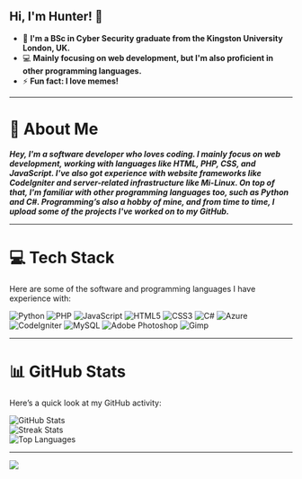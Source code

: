## Hi, I'm Hunter! 👋

- 🏫 **I'm a BSc in Cyber Security graduate from the Kingston University London, UK.**
- 💻 **Mainly focusing on web development, but I'm also proficient in other programming languages.**
- ⚡ **Fun fact: I love memes!**

---

# 🔎 About Me
***Hey, I'm a software developer who loves coding. I mainly focus on web development, working with languages like HTML, PHP, CSS, and JavaScript. I've also got experience with website frameworks like CodeIgniter and server-related infrastructure like Mi-Linux. 
On top of that, I'm familiar with other programming languages too, such as Python and C#. Programming’s also a hobby of mine, and from time to time, I upload some of the projects I've worked on to my GitHub.***

---

# 💻 Tech Stack
Here are some of the software and programming languages I have experience with:

![Python](https://img.shields.io/badge/Python-3670A0?style=for-the-badge&logo=python&logoColor=ffdd54) 
![PHP](https://img.shields.io/badge/PHP-777BB4?style=for-the-badge&logo=php&logoColor=white) 
![JavaScript](https://img.shields.io/badge/JavaScript-323330?style=for-the-badge&logo=javascript&logoColor=F7DF1E) 
![HTML5](https://img.shields.io/badge/HTML5-E34F26?style=for-the-badge&logo=html5&logoColor=white) 
![CSS3](https://img.shields.io/badge/CSS3-1572B6?style=for-the-badge&logo=css3&logoColor=white) 
![C#](https://img.shields.io/badge/C%23-239120?style=for-the-badge&logo=csharp&logoColor=white) 
![Azure](https://img.shields.io/badge/Azure-0072C6?style=for-the-badge&logo=microsoftazure&logoColor=white) 
![CodeIgniter](https://img.shields.io/badge/CodeIgniter-EF4223?style=for-the-badge&logo=codeigniter&logoColor=white) 
![MySQL](https://img.shields.io/badge/MySQL-4479A1?style=for-the-badge&logo=mysql&logoColor=white) 
![Adobe Photoshop](https://img.shields.io/badge/Adobe%20Photoshop-31A8FF?style=for-the-badge&logo=adobe%20photoshop&logoColor=white) 
![Gimp](https://img.shields.io/badge/Gimp-657D8B?style=for-the-badge&logo=gimp&logoColor=FFFFFF)


---

# 📊 GitHub Stats
Here’s a quick look at my GitHub activity:

![GitHub Stats](https://github-readme-stats.vercel.app/api?username=YxngHunter&theme=swift&hide_border=false&include_all_commits=true&count_private=false)<br/>
![Streak Stats](https://nirzak-streak-stats.vercel.app/?user=YxngHunter&theme=swift&hide_border=false)<br/>
![Top Languages](https://github-readme-stats.vercel.app/api/top-langs/?username=YxngHunter&theme=swift&hide_border=false&include_all_commits=true&count_private=false&layout=compact)

---

[![](https://visitcount.itsvg.in/api?id=YxngHunter&icon=0&color=0)](https://visitcount.itsvg.in)
